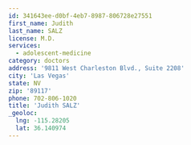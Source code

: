 ```yaml
---
id: 341643ee-d0bf-4eb7-8987-806728e27551
first_name: Judith
last_name: SALZ
license: M.D.
services:
  - adolescent-medicine
category: doctors
address: '9811 West Charleston Blvd., Suite 2208'
city: 'Las Vegas'
state: NV
zip: '89117'
phone: 702-806-1020
title: 'Judith SALZ'
_geoloc:
  lng: -115.28205
  lat: 36.140974
---
```

